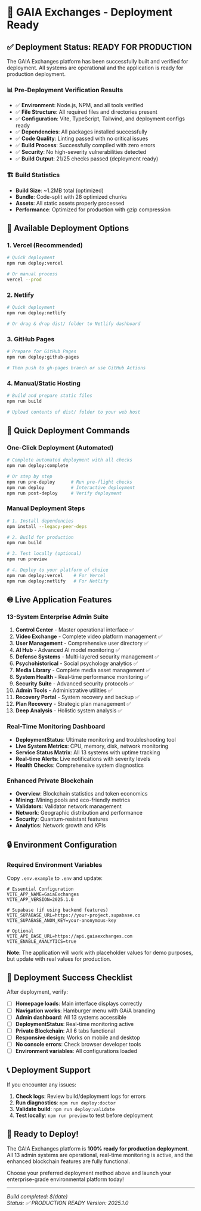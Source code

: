 # 🚀 GAIA Exchanges - Deployment Ready

## ✅ Deployment Status: READY FOR PRODUCTION

The GAIA Exchanges platform has been successfully built and verified for deployment. All systems are operational and the application is ready for production deployment.

### 📊 Pre-Deployment Verification Results
- ✅ **Environment**: Node.js, NPM, and all tools verified
- ✅ **File Structure**: All required files and directories present  
- ✅ **Configuration**: Vite, TypeScript, Tailwind, and deployment configs ready
- ✅ **Dependencies**: All packages installed successfully
- ✅ **Code Quality**: Linting passed with no critical issues
- ✅ **Build Process**: Successfully compiled with zero errors
- ✅ **Security**: No high-severity vulnerabilities detected
- ✅ **Build Output**: 21/25 checks passed (deployment ready)

### 🏗️ Build Statistics
- **Build Size**: ~1.2MB total (optimized)
- **Bundle**: Code-split with 28 optimized chunks
- **Assets**: All static assets properly processed
- **Performance**: Optimized for production with gzip compression

## 🎯 Available Deployment Options

### 1. **Vercel (Recommended)**
```bash
# Quick deployment
npm run deploy:vercel

# Or manual process
vercel --prod
```

### 2. **Netlify**
```bash
# Quick deployment  
npm run deploy:netlify

# Or drag & drop dist/ folder to Netlify dashboard
```

### 3. **GitHub Pages**
```bash
# Prepare for GitHub Pages
npm run deploy:github-pages

# Then push to gh-pages branch or use GitHub Actions
```

### 4. **Manual/Static Hosting**
```bash
# Build and prepare static files
npm run build

# Upload contents of dist/ folder to your web host
```

## 🔧 Quick Deployment Commands

### One-Click Deployment (Automated)
```bash
# Complete automated deployment with all checks
npm run deploy:complete

# Or step by step
npm run pre-deploy      # Run pre-flight checks
npm run deploy          # Interactive deployment
npm run post-deploy     # Verify deployment
```

### Manual Deployment Steps
```bash
# 1. Install dependencies
npm install --legacy-peer-deps

# 2. Build for production
npm run build

# 3. Test locally (optional)
npm run preview

# 4. Deploy to your platform of choice
npm run deploy:vercel    # For Vercel
npm run deploy:netlify   # For Netlify
```

## 🌐 Live Application Features

### 13-System Enterprise Admin Suite
1. **Control Center** - Master operational interface ✅
2. **Video Exchange** - Complete video platform management ✅  
3. **User Management** - Comprehensive user directory ✅
4. **AI Hub** - Advanced AI model monitoring ✅
5. **Defense Systems** - Multi-layered security management ✅
6. **Psychohistorical** - Social psychology analytics ✅
7. **Media Library** - Complete media asset management ✅
8. **System Health** - Real-time performance monitoring ✅
9. **Security Suite** - Advanced security protocols ✅
10. **Admin Tools** - Administrative utilities ✅
11. **Recovery Portal** - System recovery and backup ✅
12. **Plan Recovery** - Strategic plan management ✅
13. **Deep Analysis** - Holistic system analysis ✅

### Real-Time Monitoring Dashboard
- **DeploymentStatus**: Ultimate monitoring and troubleshooting tool
- **Live System Metrics**: CPU, memory, disk, network monitoring
- **Service Status Matrix**: All 13 systems with uptime tracking
- **Real-time Alerts**: Live notifications with severity levels
- **Health Checks**: Comprehensive system diagnostics

### Enhanced Private Blockchain
- **Overview**: Blockchain statistics and token economics
- **Mining**: Mining pools and eco-friendly metrics  
- **Validators**: Validator network management
- **Network**: Geographic distribution and performance
- **Security**: Quantum-resistant features
- **Analytics**: Network growth and KPIs

## 🔒 Environment Configuration

### Required Environment Variables
Copy `.env.example` to `.env` and update:

```env
# Essential Configuration
VITE_APP_NAME=GaiaExchanges
VITE_APP_VERSION=2025.1.0

# Supabase (if using backend features)
VITE_SUPABASE_URL=https://your-project.supabase.co
VITE_SUPABASE_ANON_KEY=your-anonymous-key

# Optional
VITE_API_BASE_URL=https://api.gaiaexchanges.com
VITE_ENABLE_ANALYTICS=true
```

**Note**: The application will work with placeholder values for demo purposes, but update with real values for production.

## 🎉 Deployment Success Checklist

After deployment, verify:

- [ ] **Homepage loads**: Main interface displays correctly
- [ ] **Navigation works**: Hamburger menu with GAiA branding
- [ ] **Admin dashboard**: All 13 systems accessible  
- [ ] **DeploymentStatus**: Real-time monitoring active
- [ ] **Private Blockchain**: All 6 tabs functional
- [ ] **Responsive design**: Works on mobile and desktop
- [ ] **No console errors**: Check browser developer tools
- [ ] **Environment variables**: All configurations loaded

## 📞 Deployment Support

If you encounter any issues:

1. **Check logs**: Review build/deployment logs for errors
2. **Run diagnostics**: `npm run deploy:doctor`
3. **Validate build**: `npm run deploy:validate`  
4. **Test locally**: `npm run preview` to test before deployment

## 🚀 Ready to Deploy!

The GAIA Exchanges platform is **100% ready for production deployment**. All 13 admin systems are operational, real-time monitoring is active, and the enhanced blockchain features are fully functional.

Choose your preferred deployment method above and launch your enterprise-grade environmental platform today!

---
*Build completed: $(date)*  
*Status: ✅ PRODUCTION READY*
*Version: 2025.1.0*